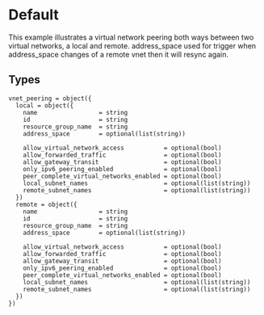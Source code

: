 # Default

This example illustrates a virtual network peering both ways between two virtual networks, a local and remote.
address_space used for trigger when address_space changes of a remote vnet then it will resync again. 


## Types

```hcl
vnet_peering = object({
  local = object({
    name                 = string
    id                   = string
    resource_group_name  = string
    address_space        = optional(list(string))

    allow_virtual_network_access           = optional(bool)
    allow_forwarded_traffic                = optional(bool)
    allow_gateway_transit                  = optional(bool)
    only_ipv6_peering_enabled              = optional(bool)
    peer_complete_virtual_networks_enabled = optional(bool)
    local_subnet_names                     = optional(list(string))
    remote_subnet_names                    = optional(list(string))
  })
  remote = object({
    name                 = string
    id                   = string
    resource_group_name  = string
    address_space        = optional(list(string))

    allow_virtual_network_access           = optional(bool)
    allow_forwarded_traffic                = optional(bool)
    allow_gateway_transit                  = optional(bool)
    only_ipv6_peering_enabled              = optional(bool)
    peer_complete_virtual_networks_enabled = optional(bool)
    local_subnet_names                     = optional(list(string))
    remote_subnet_names                    = optional(list(string))
  })
})
```
